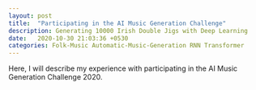 ```yaml
---
layout: post
title:  "Participating in the AI Music Generation Challenge"
description: Generating 10000 Irish Double Jigs with Deep Learning
date:   2020-10-30 21:03:36 +0530
categories: Folk-Music Automatic-Music-Generation RNN Transformer
---
```


Here, I will describe my experience with participating in the AI Music Generation Challenge 2020.